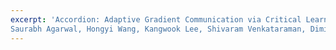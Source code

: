 ```yaml
---
excerpt: 'Accordion: Adaptive Gradient Communication via Critical Learning Regime Identification \
Saurabh Agarwal, Hongyi Wang, Kangwook Lee, Shivaram Venkataraman, Dimitris Papailiopoulos, MLSys 2021 \[[arXiv](https://arxiv.org/abs/2010.16248)\]'
---
```

